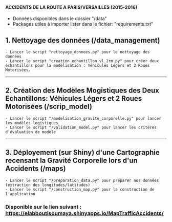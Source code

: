 ####  ACCIDENTS DE LA ROUTE A PARIS/VERSAILLES (2015-2016) 
* Données disponibles dans le dossier "/data"
* Packages utiles à importer lister dans le fichier: "requirements.txt" 


## **1. Nettoyage des données (/data_management)**
    - Lancer le script "nettoyage_donnees.py" pour le nettoyage des données
    - Lancer le script "creation_echantillon_vl_2rm.py" pour créer deux échantillons pour la modélisation : Véhicules Légers et 2 Roues Motorisées.


<!-- blank line -->
----
<!-- blank line -->


## **2. Création des Modèles Mogistiques des Deux Echantillons: Véhicules Légers et 2 Roues Motorisées (/scrip_model)**
    - Lancer le script "/modelisation_gravite_corporelle.py" pour lancer les modèles logistiques
    - Lancer le script "/validation_model.py" pour lancer les critères d'évaluation de modèle 


<!-- blank line -->
----
<!-- blank line -->


## **3. Déployement (sur Shiny) d'une Cartographie recensant la Gravité Corporelle lors d'un Accidents (/maps)**
    - Lancer le script "/preparation_data.py" pour préparer nos données (extraction des longitudes/latitudes) 
    - Lancer le script "/construction_map.py" pour la construction de l'application


### Disponible sur le lien suivant : https://elabboutisoumaya.shinyapps.io/MapTrafficAccidents/ 
